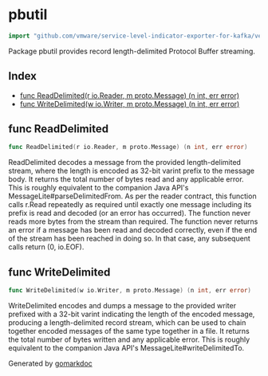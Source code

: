 <!-- Code generated by gomarkdoc. DO NOT EDIT -->

# pbutil

```go
import "github.com/vmware/service-level-indicator-exporter-for-kafka/vendor/github.com/matttproud/golang_protobuf_extensions/pbutil"
```

Package pbutil provides record length\-delimited Protocol Buffer streaming.

## Index

- [func ReadDelimited(r io.Reader, m proto.Message) (n int, err error)](<#func-readdelimited>)
- [func WriteDelimited(w io.Writer, m proto.Message) (n int, err error)](<#func-writedelimited>)


## func ReadDelimited

```go
func ReadDelimited(r io.Reader, m proto.Message) (n int, err error)
```

ReadDelimited decodes a message from the provided length\-delimited stream, where the length is encoded as 32\-bit varint prefix to the message body. It returns the total number of bytes read and any applicable error.  This is roughly equivalent to the companion Java API's MessageLite\#parseDelimitedFrom.  As per the reader contract, this function calls r.Read repeatedly as required until exactly one message including its prefix is read and decoded \(or an error has occurred\).  The function never reads more bytes from the stream than required.  The function never returns an error if a message has been read and decoded correctly, even if the end of the stream has been reached in doing so.  In that case, any subsequent calls return \(0, io.EOF\).

## func WriteDelimited

```go
func WriteDelimited(w io.Writer, m proto.Message) (n int, err error)
```

WriteDelimited encodes and dumps a message to the provided writer prefixed with a 32\-bit varint indicating the length of the encoded message, producing a length\-delimited record stream, which can be used to chain together encoded messages of the same type together in a file.  It returns the total number of bytes written and any applicable error.  This is roughly equivalent to the companion Java API's MessageLite\#writeDelimitedTo.



Generated by [gomarkdoc](<https://github.com/princjef/gomarkdoc>)
